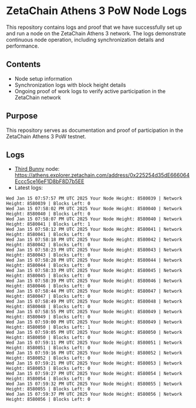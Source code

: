 # ZetaChain Athens 3 PoW Node Logs
This repository contains logs and proof that we have successfully set up and run a node on the ZetaChain Athens 3 network. The logs demonstrate continuous node operation, including synchronization details and performance.

## Contents
- Node setup information
- Synchronization logs with block height details
- Ongoing proof of work logs to verify active participation in the ZetaChain network

## Purpose
This repository serves as documentation and proof of participation in the ZetaChain Athens 3 PoW testnet.

## Logs

- [Third Bunny](https://thirdbunny.xyz/) node: https://athens.explorer.zetachain.com/address/0x225254d35dE666064Eccc5ce16eF1D8bF8D7b5EE
- Latest logs:
```
Wed Jan 15 07:57:57 PM UTC 2025 Your Node Height: 8580039 | Network Height: 8580039 | Blocks Left: 0
Wed Jan 15 07:58:02 PM UTC 2025 Your Node Height: 8580040 | Network Height: 8580040 | Blocks Left: 0
Wed Jan 15 07:58:07 PM UTC 2025 Your Node Height: 8580040 | Network Height: 8580041 | Blocks Left: 1
Wed Jan 15 07:58:12 PM UTC 2025 Your Node Height: 8580041 | Network Height: 8580041 | Blocks Left: 0
Wed Jan 15 07:58:18 PM UTC 2025 Your Node Height: 8580042 | Network Height: 8580042 | Blocks Left: 0
Wed Jan 15 07:58:23 PM UTC 2025 Your Node Height: 8580043 | Network Height: 8580043 | Blocks Left: 0
Wed Jan 15 07:58:28 PM UTC 2025 Your Node Height: 8580044 | Network Height: 8580044 | Blocks Left: 0
Wed Jan 15 07:58:33 PM UTC 2025 Your Node Height: 8580045 | Network Height: 8580045 | Blocks Left: 0
Wed Jan 15 07:58:39 PM UTC 2025 Your Node Height: 8580046 | Network Height: 8580046 | Blocks Left: 0
Wed Jan 15 07:58:44 PM UTC 2025 Your Node Height: 8580047 | Network Height: 8580047 | Blocks Left: 0
Wed Jan 15 07:58:49 PM UTC 2025 Your Node Height: 8580048 | Network Height: 8580048 | Blocks Left: 0
Wed Jan 15 07:58:55 PM UTC 2025 Your Node Height: 8580049 | Network Height: 8580049 | Blocks Left: 0
Wed Jan 15 07:59:00 PM UTC 2025 Your Node Height: 8580049 | Network Height: 8580050 | Blocks Left: 1
Wed Jan 15 07:59:05 PM UTC 2025 Your Node Height: 8580050 | Network Height: 8580050 | Blocks Left: 0
Wed Jan 15 07:59:11 PM UTC 2025 Your Node Height: 8580051 | Network Height: 8580051 | Blocks Left: 0
Wed Jan 15 07:59:16 PM UTC 2025 Your Node Height: 8580052 | Network Height: 8580052 | Blocks Left: 0
Wed Jan 15 07:59:21 PM UTC 2025 Your Node Height: 8580053 | Network Height: 8580053 | Blocks Left: 0
Wed Jan 15 07:59:27 PM UTC 2025 Your Node Height: 8580054 | Network Height: 8580054 | Blocks Left: 0
Wed Jan 15 07:59:32 PM UTC 2025 Your Node Height: 8580055 | Network Height: 8580055 | Blocks Left: 0
Wed Jan 15 07:59:37 PM UTC 2025 Your Node Height: 8580056 | Network Height: 8580056 | Blocks Left: 0
```
